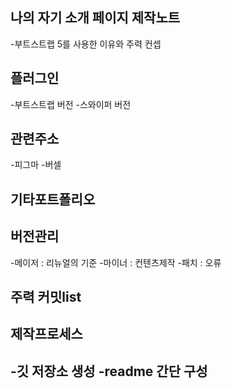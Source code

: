 ## 나의 자기 소개 페이지 제작노트
-부트스트랩 5를 사용한 이유와 주력 컨셉

## 플러그인
-부트스트랩 버전
-스와이퍼 버전

## 관련주소
-피그마
-버셀

## 기타포트폴리오

## 버전관리
-메이저 : 리뉴얼의 기준
-마이너 : 컨텐츠제작
-패치 : 오류

## 주력 커밋list

## 제작프로세스
-깃 저장소 생성
-readme 간단 구성
-